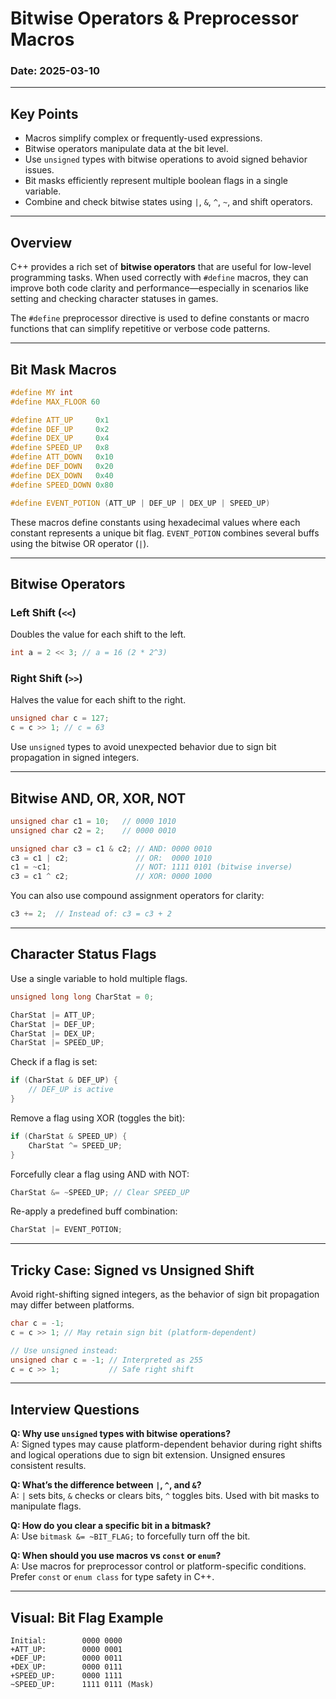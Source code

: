 # Bitwise Operators & Preprocessor Macros 

### Date: 2025-03-10

---

## Key Points

- Macros simplify complex or frequently-used expressions.
- Bitwise operators manipulate data at the bit level.
- Use `unsigned` types with bitwise operations to avoid signed behavior issues.
- Bit masks efficiently represent multiple boolean flags in a single variable.
- Combine and check bitwise states using `|`, `&`, `^`, `~`, and shift operators.

---

## Overview

C++ provides a rich set of **bitwise operators** that are useful for low-level programming tasks. When used correctly with `#define` macros, they can improve both code clarity and performance—especially in scenarios like setting and checking character statuses in games.

The `#define` preprocessor directive is used to define constants or macro functions that can simplify repetitive or verbose code patterns.

---

## Bit Mask Macros

```cpp
#define MY int
#define MAX_FLOOR 60

#define ATT_UP     0x1
#define DEF_UP     0x2
#define DEX_UP     0x4
#define SPEED_UP   0x8
#define ATT_DOWN   0x10
#define DEF_DOWN   0x20
#define DEX_DOWN   0x40
#define SPEED_DOWN 0x80

#define EVENT_POTION (ATT_UP | DEF_UP | DEX_UP | SPEED_UP)
```

These macros define constants using hexadecimal values where each constant represents a unique bit flag. `EVENT_POTION` combines several buffs using the bitwise OR operator (`|`).

---

## Bitwise Operators

### Left Shift (`<<`)
Doubles the value for each shift to the left.
```cpp
int a = 2 << 3; // a = 16 (2 * 2^3)
```

### Right Shift (`>>`)
Halves the value for each shift to the right.
```cpp
unsigned char c = 127;
c = c >> 1; // c = 63
```

Use `unsigned` types to avoid unexpected behavior due to sign bit propagation in signed integers.

---

## Bitwise AND, OR, XOR, NOT

```cpp
unsigned char c1 = 10;   // 0000 1010
unsigned char c2 = 2;    // 0000 0010

unsigned char c3 = c1 & c2; // AND: 0000 0010
c3 = c1 | c2;               // OR:  0000 1010
c1 = ~c1;                   // NOT: 1111 0101 (bitwise inverse)
c3 = c1 ^ c2;               // XOR: 0000 1000
```

You can also use compound assignment operators for clarity:
```cpp
c3 += 2;  // Instead of: c3 = c3 + 2
```

---

## Character Status Flags

Use a single variable to hold multiple flags.

```cpp
unsigned long long CharStat = 0;

CharStat |= ATT_UP;
CharStat |= DEF_UP;
CharStat |= DEX_UP;
CharStat |= SPEED_UP;
```

Check if a flag is set:
```cpp
if (CharStat & DEF_UP) {
    // DEF_UP is active
}
```

Remove a flag using XOR (toggles the bit):
```cpp
if (CharStat & SPEED_UP) {
    CharStat ^= SPEED_UP;
}
```

Forcefully clear a flag using AND with NOT:
```cpp
CharStat &= ~SPEED_UP; // Clear SPEED_UP
```

Re-apply a predefined buff combination:
```cpp
CharStat |= EVENT_POTION;
```

---

## Tricky Case: Signed vs Unsigned Shift

Avoid right-shifting signed integers, as the behavior of sign bit propagation may differ between platforms.

```cpp
char c = -1;
c = c >> 1; // May retain sign bit (platform-dependent)

// Use unsigned instead:
unsigned char c = -1; // Interpreted as 255
c = c >> 1;           // Safe right shift
```

---

## Interview Questions

**Q: Why use `unsigned` types with bitwise operations?**  
A: Signed types may cause platform-dependent behavior during right shifts and logical operations due to sign bit extension. Unsigned ensures consistent results.

**Q: What’s the difference between `|`, `^`, and `&`?**  
A: `|` sets bits, `&` checks or clears bits, `^` toggles bits. Used with bit masks to manipulate flags.

**Q: How do you clear a specific bit in a bitmask?**  
A: Use `bitmask &= ~BIT_FLAG;` to forcefully turn off the bit.

**Q: When should you use macros vs `const` or `enum`?**  
A: Use macros for preprocessor control or platform-specific conditions. Prefer `const` or `enum class` for type safety in C++.

---

## Visual: Bit Flag Example

```
Initial:        0000 0000
+ATT_UP:        0000 0001
+DEF_UP:        0000 0011
+DEX_UP:        0000 0111
+SPEED_UP:      0000 1111
~SPEED_UP:      1111 0111 (Mask)
```


